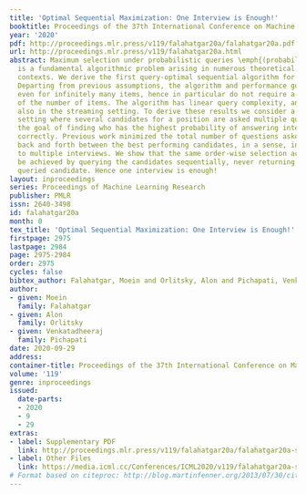 ```yaml
---
title: 'Optimal Sequential Maximization: One Interview is Enough!'
booktitle: Proceedings of the 37th International Conference on Machine Learning
year: '2020'
pdf: http://proceedings.mlr.press/v119/falahatgar20a/falahatgar20a.pdf
url: http://proceedings.mlr.press/v119/falahatgar20a.html
abstract: Maximum selection under probabilistic queries \emph{(probabilistic maximization)}
  is a fundamental algorithmic problem arising in numerous theoretical and practical
  contexts. We derive the first query-optimal sequential algorithm for probabilistic-maximization.
  Departing from previous assumptions, the algorithm and performance guarantees apply
  even for infinitely many items, hence in particular do not require a-priori knowledge
  of the number of items. The algorithm has linear query complexity, and is optimal
  also in the streaming setting. To derive these results we consider a probabilistic
  setting where several candidates for a position are asked multiple questions with
  the goal of finding who has the highest probability of answering interview questions
  correctly. Previous work minimized the total number of questions asked by alternating
  back and forth between the best performing candidates, in a sense, inviting them
  to multiple interviews. We show that the same order-wise selection accuracy can
  be achieved by querying the candidates sequentially, never returning to a previously
  queried candidate. Hence one interview is enough!
layout: inproceedings
series: Proceedings of Machine Learning Research
publisher: PMLR
issn: 2640-3498
id: falahatgar20a
month: 0
tex_title: 'Optimal Sequential Maximization: One Interview is Enough!'
firstpage: 2975
lastpage: 2984
page: 2975-2984
order: 2975
cycles: false
bibtex_author: Falahatgar, Moein and Orlitsky, Alon and Pichapati, Venkatadheeraj
author:
- given: Moein
  family: Falahatgar
- given: Alon
  family: Orlitsky
- given: Venkatadheeraj
  family: Pichapati
date: 2020-09-29
address: 
container-title: Proceedings of the 37th International Conference on Machine Learning
volume: '119'
genre: inproceedings
issued:
  date-parts:
  - 2020
  - 9
  - 29
extras:
- label: Supplementary PDF
  link: http://proceedings.mlr.press/v119/falahatgar20a/falahatgar20a-supp.pdf
- label: Other Files
  link: https://media.icml.cc/Conferences/ICML2020/v119/falahatgar20a-supp.zip
# Format based on citeproc: http://blog.martinfenner.org/2013/07/30/citeproc-yaml-for-bibliographies/
---
```

